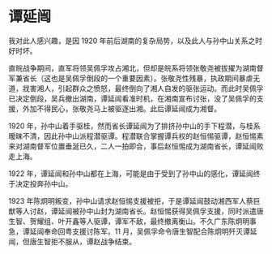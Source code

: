 # 谭延闿

我对此人感兴趣，是因 1920 年前后湖南的复杂局势，以及此人与孙中山关系之时好时坏。

直皖战争期间，直军将领吴佩孚攻占湘北，但却是皖系将领张敬尧被拔擢为湖南督军兼省长（这也是吴佩孚倒段的一个重要因素）。张敬尧性残暴，执政期间暴虐无道，戕害湘人，引起群众之愤怒，最终倒向了湘人自发的驱张运动。而此时吴佩孚已决定倒段，吴兵撤出湖南，谭延闿看准时机，在湘南宣布讨张，没了吴佩孚的支援，外加不得民心，张敬尧马上被驱逐出湘。此后谭延闿成为湘督。

1920 年，孙中山着手驱桂，然而省长谭延闿为了排挤孙中山的手下程潜，与桂系暧昧不清，因此孙中山派程潜驱谭。程潜联合掌握谭兵权的赵恒惕驱谭，赵恒惕素来对湖南督军位置垂涎已久，二人一拍即合，事后赵恒惕成为湖南省长，谭延闿败走上海。

1922 年，谭延闿和孙中山都在上海，可能是由于受到了孙中山的感化，谭延闿终于决定投奔孙中山。

1923 年陈炯明叛变，孙中山请求赵恒惕支援被拒，于是谭延闿鼓动湘西军人蔡巨猷等人讨赵，谭延闿被孙中山封为湖南省长。赵恒惕获得吴佩孚支援，同时派遣唐生智、贺耀组、叶开鑫等人驱谭，谭军不敌，最终撤离衡山。不久广东陈炯明事急，谭延闿奉命回粤支援讨陈军。11 月，吴佩孚命令唐生智配合陈炯明歼灭谭延闿，但唐生智拒不服从，谭赵战争结束。
